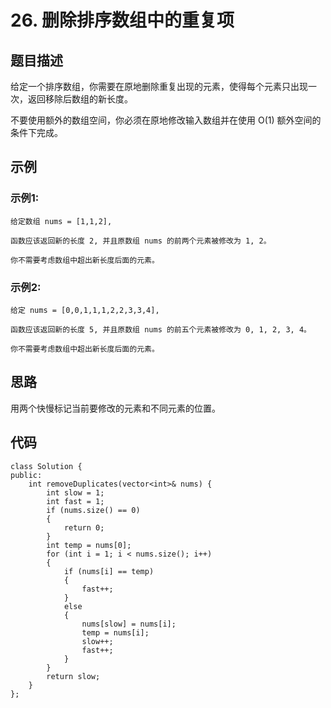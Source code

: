 # 26. 删除排序数组中的重复项

## 题目描述

给定一个排序数组，你需要在原地删除重复出现的元素，使得每个元素只出现一次，返回移除后数组的新长度。

不要使用额外的数组空间，你必须在原地修改输入数组并在使用 O(1) 额外空间的条件下完成。

## 示例

### 示例1:

```
给定数组 nums = [1,1,2], 

函数应该返回新的长度 2, 并且原数组 nums 的前两个元素被修改为 1, 2。 

你不需要考虑数组中超出新长度后面的元素。
```

### 示例2:

```
给定 nums = [0,0,1,1,1,2,2,3,3,4],

函数应该返回新的长度 5, 并且原数组 nums 的前五个元素被修改为 0, 1, 2, 3, 4。

你不需要考虑数组中超出新长度后面的元素。
```

## 思路

用两个快慢标记当前要修改的元素和不同元素的位置。

## 代码

```
class Solution {
public:
    int removeDuplicates(vector<int>& nums) {
        int slow = 1;
        int fast = 1;
        if (nums.size() == 0)
        {
            return 0;
        }
        int temp = nums[0];
        for (int i = 1; i < nums.size(); i++)
        {
            if (nums[i] == temp)
            {
                fast++;
            }
            else
            {
                nums[slow] = nums[i];
                temp = nums[i];
                slow++;
                fast++;
            }
        }
        return slow;
    }
};
```

